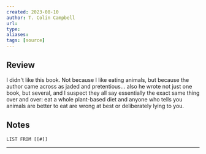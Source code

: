 ```yaml
---
created: 2023-08-10
author: T. Colin Campbell
url: 
type: 
aliases: 
tags: [source]
---
```

## Review
I didn't like this book. Not because I like eating animals, but because the author came across as jaded and pretentious... also he wrote not just one book, but several, and I suspect they all say essentially the exact same thing over and over: eat a whole plant-based diet and anyone who tells you animals are better to eat are wrong at best or deliberately lying to you.

## Notes
```dataview
LIST FROM [[#]]
```

---